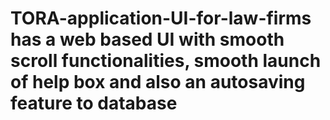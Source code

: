 # TORA-application-UI-for-law-firms has a web based UI with smooth scroll functionalities, smooth launch of help box and also an autosaving feature to database
